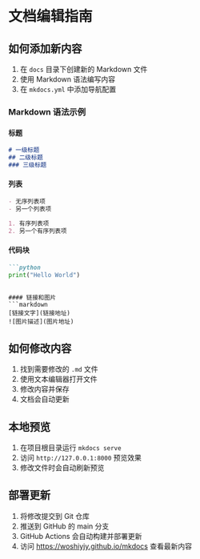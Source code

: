 # 文档编辑指南

## 如何添加新内容

1. 在 `docs` 目录下创建新的 Markdown 文件
2. 使用 Markdown 语法编写内容
3. 在 `mkdocs.yml` 中添加导航配置

### Markdown 语法示例

#### 标题
```markdown
# 一级标题
## 二级标题
### 三级标题
```

#### 列表
```markdown
- 无序列表项
- 另一个列表项

1. 有序列表项
2. 另一个有序列表项
```

#### 代码块
```markdown
```python
print("Hello World")
```
```

#### 链接和图片
```markdown
[链接文字](链接地址)
![图片描述](图片地址)
```

## 如何修改内容

1. 找到需要修改的 `.md` 文件
2. 使用文本编辑器打开文件
3. 修改内容并保存
4. 文档会自动更新

## 本地预览

1. 在项目根目录运行 `mkdocs serve`
2. 访问 `http://127.0.0.1:8000` 预览效果
3. 修改文件时会自动刷新预览

## 部署更新

1. 将修改提交到 Git 仓库
2. 推送到 GitHub 的 main 分支
3. GitHub Actions 会自动构建并部署更新
4. 访问 https://woshiyjy.github.io/mkdocs 查看最新内容